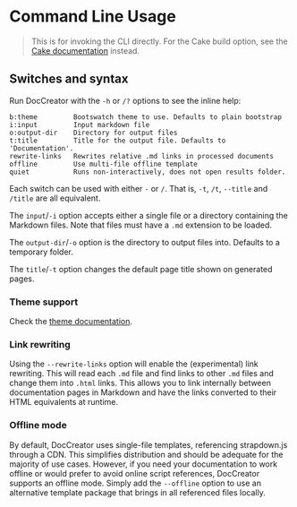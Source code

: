 # Command Line Usage

> This is for invoking the CLI directly. For the Cake build option, see the [Cake documentation](Cake.md) instead.

## Switches and syntax

Run DocCreator with the `-h` or `/?` options to see the inline help:

```
b:theme         Bootswatch theme to use. Defaults to plain bootstrap
i:input         Input markdown file
o:output-dir    Directory for output files
t:title         Title for the output file. Defaults to 'Documentation'.
rewrite-links   Rewrites relative .md links in processed documents
offline         Use multi-file offline template
quiet           Runs non-interactively, does not open results folder.
```

Each switch can be used with either `-` or `/`. That is, `-t`, `/t`, `--title` and `/title` are all equivalent.

The `input`/`-i` option accepts either a single file or a directory containing the Markdown files. Note that files must have a `.md` extension to be loaded.

The `output-dir`/`-o` option is the directory to output files into. Defaults to a temporary folder.

The `title`/`-t` option changes the default page title shown on generated pages.

### Theme support

Check the [theme documentation](Themes.md).

### Link rewriting

Using the `--rewrite-links` option will enable the (experimental) link rewriting. This will read each `.md` file and find links to other `.md` files and change them into `.html` links. This allows you to link internally between documentation pages in Markdown and have the links converted to their HTML equivalents at runtime.

### Offline mode

By default, DocCreator uses single-file templates, referencing strapdown.js through a CDN. This simplifies distribution and should be adequate for the majority of use cases. However, if you need your documentation to work offline or would prefer to avoid online script references, DocCreator supports an offline mode. Simply add the `--offline` option to use an alternative template package that brings in all referenced files locally.